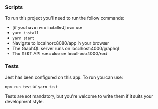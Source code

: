 ### Scripts

To run this project you'll need to run the follow commands:
- [if you have nvm installed] `nvm use`
- `yarn install`
- `yarn start`
- Navigate to localhost:8080/app in your browser
- The GraphQL server runs on localhost:4000/graphql
- The REST API runs also on localhost:4000/rest

### Tests 
Jest has been configured on this app. To run you can use:

`npm run test` or `yarn test`

Tests are not mandatory, but you're welcome to write them if it suits your development style. 
